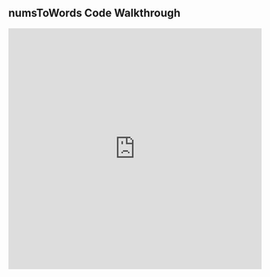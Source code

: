 ## numsToWords Code Walkthrough


 <iframe src="https://player.vimeo.com/video/235790669" width="100%" height="480" frameborder="0" webkitallowfullscreen mozallowfullscreen allowfullscreen></iframe>
